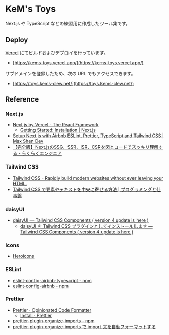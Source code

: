 # KeM's Toys

Next.js や TypeScript などの練習用に作成したツール集です。

## Deploy

[Vercel](https://vercel.com) にてビルドおよびデプロイを行っています。

- [https://kems-toys.vercel.app/](https://kems-toys.vercel.app/)

サブドメインを登録したため、次の URL でもアクセスできます。

- [https://toys.kems-clew.net/](https://toys.kems-clew.net/)

## Reference

### Next.js

- [Next.js by Vercel - The React Framework](https://nextjs.org/)
  - [Getting Started: Installation \| Next.js](https://nextjs.org/docs/getting-started/installation)
- [Setup Next.js with Airbnb ESLint, Prettier, TypeScript and Tailwind CSS \| Max Shen Dev](https://m4xshen.dev/posts/setup-nextjs-with-airbnb-eslint-prettier-typescript-and-tailwindcss/)
- [【完全版】Next.jsのSSG、SSR、ISR、CSRを図とコードでスッキリ理解する - らくらくエンジニア](https://rakuraku-engineer.com/posts/nextjs-app-ssgssr/)

### Tailwind CSS

- [Tailwind CSS - Rapidly build modern websites without ever leaving your HTML.](https://tailwindcss.com/)
- [Tailwind CSS で要素やテキストを中央に寄せる方法 \| プログラミングと仕事論](https://shigotoron.com/tailwind-css-で要素やテキストを中央に寄せる方法/)

### daisyUI

- [daisyUI — Tailwind CSS Components ( version 4 update is here )](https://daisyui.com/)
  - [daisyUI を Tailwind CSS プラグインとしてインストールします — Tailwind CSS Components ( version 4 update is here )](https://daisyui.com/docs/install/)

### Icons

- [Heroicons](https://heroicons.com/)

### ESLint

- [eslint-config-airbnb-typescript - npm](https://www.npmjs.com/package/eslint-config-airbnb-typescript)
- [eslint-config-airbnb - npm](https://www.npmjs.com/package/eslint-config-airbnb)

### Prettier

- [Prettier · Opinionated Code Formatter](https://prettier.io/)
  - [Install · Prettier](https://prettier.io/docs/en/install)
- [prettier-plugin-organize-imports - npm](https://www.npmjs.com/package/prettier-plugin-organize-imports)
- [prettier-plugin-organize-imports で import 文を自動フォーマットする](https://zenn.dev/wakamsha/articles/prettier-plugin-organize-imports)
